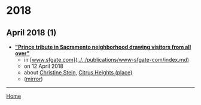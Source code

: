 # 2018

## April 2018 (1)

 - [**"Prince tribute in Sacramento neighborhood drawing visitors from all over"**](https://www.sfgate.com/bayarea/article/Prince-tribute-tree-Sacramento-neighborhood-12829386.php)
    - in [www.sfgate.com](../../publications/www-sfgate-com/index.md)
    - on 12 April 2018
    - about [Christine Stein](../../topics/christine-stein/index.md), [Citrus Heights (place)](../../topics/place/citrus-heights/index.md)
    - ([mirror](https://web.archive.org/web/*/https://www.sfgate.com/bayarea/article/Prince-tribute-tree-Sacramento-neighborhood-12829386.php))

----

[Home](../index.md)
